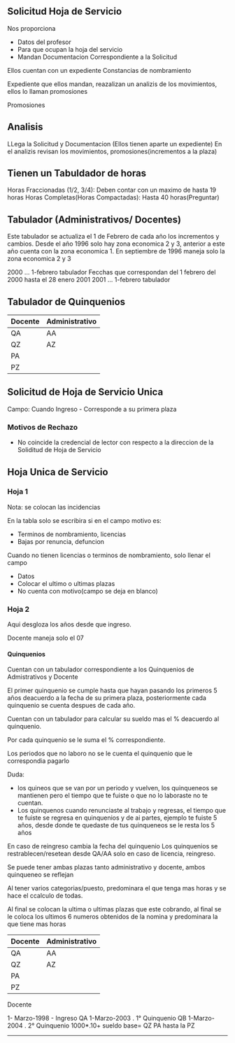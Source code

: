 ## Solicitud Hoja de Servicio
Nos proporciona
- Datos del profesor
- Para que ocupan la hoja del servicio
- Mandan Documentacion Correspondiente a la Solicitud

Ellos cuentan con un expediente
Constancias de nombramiento

Expediente que ellos mandan, reazalizan un analizis de los movimientos, ellos lo llaman promosiones

Promosiones

## Analisis

LLega la Solicitud y Documentacion (Ellos tienen aparte un expediente)
En el analizis revisan los movimientos, promosiones(incrementos a la plaza) 

## Tienen un Tabuldador de horas

Horas Fraccionadas (1/2, 3/4): Deben contar con un maximo de hasta 19 horas
Horas Completas(Horas Compactadas): Hasta 40 horas(Preguntar)

## Tabulador (Administrativos/ Docentes)
Este tabulador se actualiza el 1 de Febrero de cada año los incrementos y cambios.
Desde el año 1996 solo hay zona economica 2 y 3, anterior a este año cuenta con la zona economica 1.
En septiembre de 1996 maneja solo la zona economica 2 y 3

2000 ... 1-febrero tabulador  Fecchas que correspondan del 1 febrero del 2000 hasta el 28 enero 2001
2001 ... 1-febrero tabulador

## Tabulador de Quinquenios
Docente | Administrativo
-|-
QA|AA
QZ|AZ
PA|
PZ|

## Solicitud de Hoja de Servicio Unica
Campo: Cuando Ingreso - Corresponde a su primera plaza

### Motivos de Rechazo 
- No coincide la credencial de lector con respecto a la direccion de la Soliditud de Hoja de Servicio



## Hoja Unica de Servicio

### Hoja 1 
Nota: se colocan las incidencias

En la tabla solo se escribira si en el campo motivo es:
- Terminos de nombramiento, licencias
- Bajas por renuncia, defuncion

Cuando no tienen licencias o terminos de nombramiento, solo llenar el campo
- Datos
- Colocar el ultimo o ultimas plazas
- No cuenta con motivo(campo se deja en blanco)

### Hoja 2

Aqui desgloza los años desde que ingreso.

Docente maneja solo el 07

#### Quinquenios

Cuentan con un tabulador correspondiente a los Quinquenios de Admistrativos y Docente

El primer quinquenio se cumple hasta que hayan pasando los primeros 5 años deacuerdo a la fecha de su primera plaza, posteriormente cada quinquenio se cuenta despues de cada año.

Cuentan con un tabulador para calcular su sueldo mas el % deacuerdo al quinquenio.

Por cada quinquenio se le suma el % correspondiente.

Los periodos que no laboro no se le cuenta el quinquenio que le correspondia pagarlo

Duda:
- los quineos que se van por un periodo y vuelven, los quinqueneos se mantienen pero el tiempo que te fuiste o que no lo laboraste no te cuentan.
- Los quinquenos cuando renunciaste al trabajo y regresas, el tiempo que te fuiste se regresa en quinquenios y de ai partes, ejemplo te fuiste 5 años, desde donde te quedaste de tus quinqueneos se le resta los 5 años

En caso de reingreso cambia la fecha del quinquenio
Los quinquenios se restrablecen/resetean desde QA/AA solo en caso de licencia, reingreso.

Se puede tener ambas plazas tanto administrativo y docente, ambos quinqueneo se reflejan

Al tener varios categorias/puesto, predominara el que tenga mas horas y se hace el ccalculo de todas.

Al final se colocan la ultima o ultimas plazas que este cobrando, al final se le coloca los ultimos 6 numeros obtenidos de la nomina y predominara la que tiene mas horas


Docente | Administrativo
-|-
QA|AA
QZ|AZ
PA|
PZ|

Docente

1- Marzo-1998 - Ingreso
QA 1-Marzo-2003  . 1° Quinquenio
QB 1-Marzo-2004  . 2° Quinquenio 1000*.10+ sueldo base=
QZ
PA hasta la PZ




-----
